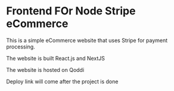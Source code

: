 <h1>Frontend FOr Node Stripe eCommerce</h1>
<p>This is a simple eCommerce website that uses Stripe for payment processing.</p>
<p>The website is built React.js and NextJS</p>
<p>The website is hosted on Qoddi</p>
<p>Deploy link will come after the project is done</p>
